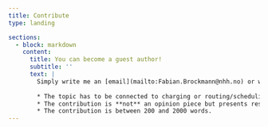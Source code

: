 ```yaml
---
title: Contribute
type: landing

sections:
  - block: markdown
    content:
      title: You can become a guest author!
      subtitle: ''
      text: |
        Simply write me an [email](mailto:Fabian.Brockmann@nhh.no) or write me on [LinkedIn](https://www.linkedin.com/in/fabian-brockmann/)! Your contribution has to fulfill the following aspects:
        
        * The topic has to be connected to charging or routing/scheduling of electric vehicles.
        * The contribution is **not** an opinion piece but presents results from an objective analysis.
        * The contribution is between 200 and 2000 words.
---
```

